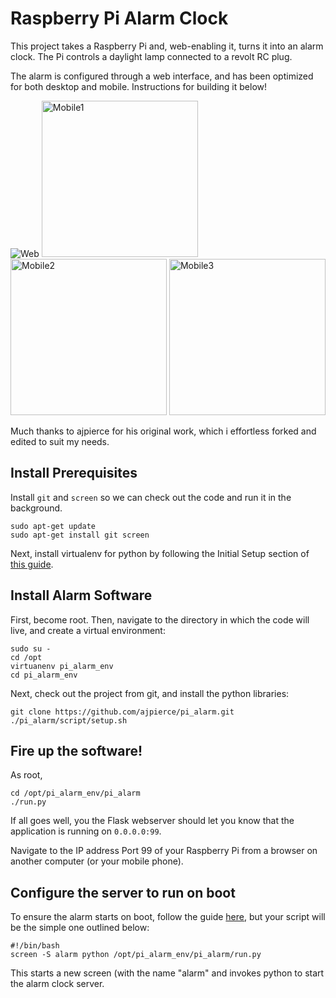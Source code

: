 # Raspberry Pi Alarm Clock
This project takes a Raspberry Pi and, web-enabling it, turns it into an alarm
clock. The Pi controls a daylight lamp connected to a revolt RC plug.

The alarm is configured through a web interface, and has been optimized for
both desktop and mobile. Instructions for building it below!

![Web](https://i.imgur.com/l2SCImB.jpg)
<img alt="Mobile1" src="https://i.imgur.com/55pL5aV.png" width=250 />
<img alt="Mobile2" src="https://i.imgur.com/PpwkZcm.png" width=250 />
<img alt="Mobile3" src="https://i.imgur.com/yriXSCj.png" width=250 />

Much thanks to ajpierce for his original work, which i effortless forked and edited to suit my needs. 

## Install Prerequisites
Install `git` and `screen` so we can check out the code and run it in the
background.
```
sudo apt-get update
sudo apt-get install git screen
```

Next, install virtualenv for python by following the Initial Setup section of
[this guide](http://raspberry.io/wiki/how-to-get-python-on-your-raspberrypi/).

## Install Alarm Software
First, become root. Then, navigate to the directory in which the code will
live, and create a virtual environment:
```
sudo su -
cd /opt
virtuanenv pi_alarm_env
cd pi_alarm_env
```
Next, check out the project from git, and install the python libraries:
```
git clone https://github.com/ajpierce/pi_alarm.git
./pi_alarm/script/setup.sh
```

## Fire up the software!
As root,
```
cd /opt/pi_alarm_env/pi_alarm
./run.py
```

If all goes well, you the Flask webserver should let you know that the
application is running on `0.0.0.0:99`.

Navigate to the IP address Port 99 of your Raspberry Pi from a browser on another
computer (or your mobile phone). 


## Configure the server to run on boot
To ensure the alarm starts on boot, follow the guide [here](http://www.stuffaboutcode.com/2012/06/raspberry-pi-run-program-at-start-up.html),
but your script will be the simple one outlined below:

```
#!/bin/bash
screen -S alarm python /opt/pi_alarm_env/pi_alarm/run.py
```

This starts a new screen (with the name "alarm" and invokes python to start
the alarm clock server.
